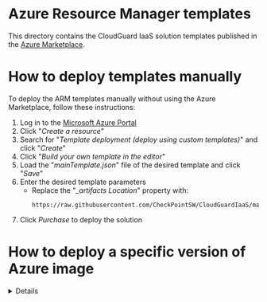 # Azure Resource Manager templates
This directory contains the CloudGuard IaaS solution templates published in the [Azure Marketplace](https://azuremarketplace.microsoft.com/en-us/marketplace/apps/checkpoint.vsec?tab=Overview).

# How to deploy templates manually
To deploy the ARM templates manually without using the Azure Marketplace, follow these instructions:
1. Log in to the [Microsoft Azure Portal](https://portal.azure.com)
2. Click "*Create a resource*"
3. Search for "*Template deployment (deploy using custom templates)*" and click "*Create*"
4. Click "*Build your own template in the editor*"
5. Load the "*mainTemplate.json*" file of the desired template and click "*Save*"
6. Enter the desired template parameters
   - Replace the "*_artifacts Location*" property with:
      ```
      https://raw.githubusercontent.com/CheckPointSW/CloudGuardIaaS/master/azure/templates/
      ```
7. Click *Purchase* to deploy the solution

# How to deploy a specific version of Azure image
<details>
Please note that we recommend using the latest image.

To deploy a specific Azure image, adjust the image version during the manual deployment of ARM templates and follow these instructions:

1. Determine the desired image version - 
   - Visit  [sk132192 - CloudGuard Network Security for Azure - Latest Updates](https://support.checkpoint.com/results/sk/sk132192#:~:text=CloudGuard%20for%20Azure%20Gateway%20Images%20history) >
   Images History sections.
   - Find the version of the desired image under "Marketplace Image version"


2. In the "mainTemplate.json" file, change the value of the **“version”** parameter from “latest” to the version you want to deploy. This must be done under the version type of image you want to deploy (sg-byol, sg-ngtp, etc.)
	
	**Example** for SG-BYOL (Bring your own license):  
	**Change from:**
	
	"imageReferenceBYOL":{  
	"offer": "[variables('imageOffer')]",  
	"publisher": "[variables('imagePublisher')]",  
	"sku": "sg-byol",  
	"version": "**latest**" },
	
	**to:**  
	"imageReferenceBYOL":{  
	"offer": "[variables('imageOffer')]",  
	"publisher": "[variables('imagePublisher')]",  
	"sku": "sg-byol",  
    "version": "**8110.900335.1498**" },  


3. To confirm the version, run the command on the deployed machine:  
  **'more /etc/cloud-version'**

   **Output for -  R81.20-631.1475:**  
    release: R81.20  
	take: 631  
	build: 991001475  
	platform: azure  
	license: byol  
	deployment_method: ftw  
	template_name: management  
	template_version: 20231002  
	template_type: marketplace  
</details>
